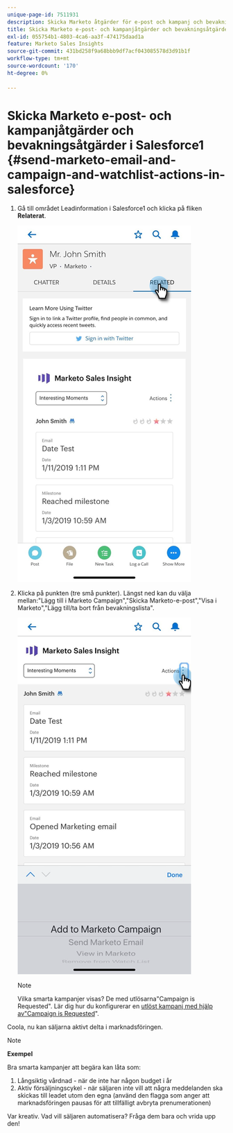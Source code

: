 ```yaml
---
unique-page-id: 7511931
description: Skicka Marketo åtgärder för e-post och kampanj och bevakning i Salesforce1 - Marketo Docs - Produktdokumentation
title: Skicka Marketo e-post- och kampanjåtgärder och bevakningsåtgärder i Salesforce1
exl-id: 055754b1-4803-4ca6-aa3f-474175daad1a
feature: Marketo Sales Insights
source-git-commit: 431bd258f9a68bbb9df7acf043085578d3d91b1f
workflow-type: tm+mt
source-wordcount: '170'
ht-degree: 0%

---
```


# Skicka Marketo e-post- och kampanjåtgärder och bevakningsåtgärder i Salesforce1 {#send-marketo-email-and-campaign-and-watchlist-actions-in-salesforce}

1. Gå till området Leadinformation i Salesforce1 och klicka på fliken **Relaterat**.

   ![](assets/one-1.png)

1. Klicka på punkten (tre små punkter). Längst ned kan du välja mellan:&quot;Lägg till i Marketo Campaign&quot;,&quot;Skicka Marketo-e-post&quot;,&quot;Visa i Marketo&quot;,&quot;Lägg till/ta bort från bevakningslista&quot;.

   ![](assets/two-1.png)

   >[!NOTE]
   >
   >Vilka smarta kampanjer visas? De med utlösarna&quot;Campaign is Requested&quot;. Lär dig hur du konfigurerar en [utlöst kampanj med hjälp av&quot;Campaign is Requested](/help/marketo/product-docs/core-marketo-concepts/smart-campaigns/flow-actions/request-campaign.md)&quot;.

Coola, nu kan säljarna aktivt delta i marknadsföringen.

>[!NOTE]
>
>**Exempel**
>
>Bra smarta kampanjer att begära kan låta som:
>
>1. Långsiktig vårdnad - när de inte har någon budget i år
>1. Aktiv försäljningscykel - när säljaren inte vill att några meddelanden ska skickas till leadet utom den egna (använd den flagga som anger att marknadsföringen pausas för att tillfälligt avbryta prenumerationen)
>
>Var kreativ. Vad vill säljaren automatisera? Fråga dem bara och vrida upp den!
